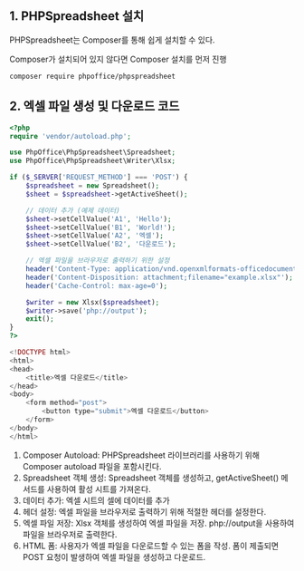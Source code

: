 ## 1. PHPSpreadsheet 설치
 PHPSpreadsheet는 Composer를 통해 쉽게 설치할 수 있다.
 
 Composer가 설치되어 있지 않다면 Composer 설치를 먼저 진행

```
composer require phpoffice/phpspreadsheet
```

 ## 2. 엑셀 파일 생성 및 다운로드 코드
```php
<?php
require 'vendor/autoload.php';

use PhpOffice\PhpSpreadsheet\Spreadsheet;
use PhpOffice\PhpSpreadsheet\Writer\Xlsx;

if ($_SERVER['REQUEST_METHOD'] === 'POST') {
    $spreadsheet = new Spreadsheet();
    $sheet = $spreadsheet->getActiveSheet();

    // 데이터 추가 (예제 데이터)
    $sheet->setCellValue('A1', 'Hello');
    $sheet->setCellValue('B1', 'World!');
    $sheet->setCellValue('A2', '엑셀');
    $sheet->setCellValue('B2', '다운로드');

    // 엑셀 파일을 브라우저로 출력하기 위한 설정
    header('Content-Type: application/vnd.openxmlformats-officedocument.spreadsheetml.sheet');
    header('Content-Disposition: attachment;filename="example.xlsx"');
    header('Cache-Control: max-age=0');

    $writer = new Xlsx($spreadsheet);
    $writer->save('php://output');
    exit();
}
?>

<!DOCTYPE html>
<html>
<head>
    <title>엑셀 다운로드</title>
</head>
<body>
    <form method="post">
        <button type="submit">엑셀 다운로드</button>
    </form>
</body>
</html>
```

1. Composer Autoload: PHPSpreadsheet 라이브러리를 사용하기 위해 Composer autoload 파일을 포함시킨다.
2. Spreadsheet 객체 생성: Spreadsheet 객체를 생성하고, getActiveSheet() 메서드를 사용하여 활성 시트를 가져온다.
3. 데이터 추가: 엑셀 시트의 셀에 데이터를 추가
4. 헤더 설정: 엑셀 파일을 브라우저로 출력하기 위해 적절한 헤더를 설정한다.
5. 엑셀 파일 저장: Xlsx 객체를 생성하여 엑셀 파일을 저장. php://output을 사용하여 파일을 브라우저로 출력한다.
6. HTML 폼: 사용자가 엑셀 파일을 다운로드할 수 있는 폼을 작성. 폼이 제출되면 POST 요청이 발생하여 엑셀 파일을 생성하고 다운로드.
